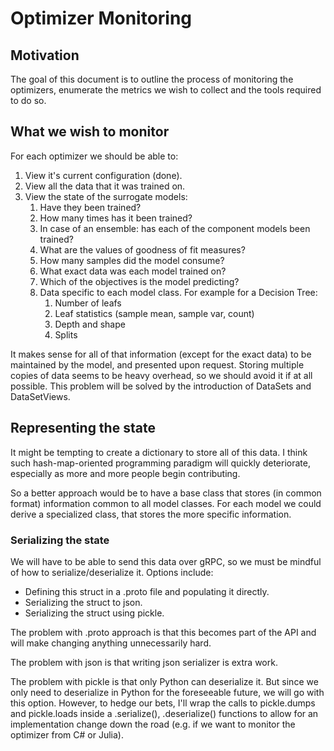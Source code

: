 # Optimizer Monitoring

## Motivation
The goal of this document is to outline the process of monitoring the optimizers, enumerate the metrics we wish to collect and the tools required to do so.


## What we wish to monitor
For each optimizer we should be able to:
1. View it's current configuration (done).
1. View all the data that it was trained on.
1. View the state of the surrogate models:
    1. Have they been trained?
    1. How many times has it been trained?
    1. In case of an ensemble: has each of the component models been trained?
    1. What are the values of goodness of fit measures?
    1. How many samples did the model consume?
    1. What exact data was each model trained on?
    1. Which of the objectives is the model predicting?
    1. Data specific to each model class. For example for a Decision Tree:
        1. Number of leafs
        1. Leaf statistics (sample mean, sample var, count)
        1. Depth and shape
        1. Splits

It makes sense for all of that information (except for the exact data) to be maintained by the model, and presented upon request. Storing multiple copies of data seems to be heavy overhead, so we should avoid it if at all possible. This problem will be solved by the introduction of DataSets and DataSetViews.

## Representing the state
It might be tempting to create a dictionary to store all of this data. I think such hash-map-oriented programming paradigm will quickly deteriorate, especially as more and more people begin contributing.

So a better approach would be to have a base class that stores (in common format) information common to all model classes. For each model we could derive a specialized class, that stores the more specific information.


### Serializing the state
We will have to be able to send this data over gRPC, so we must be mindful of how to serialize/deserialize it. Options include:
* Defining this struct in a .proto file and populating it directly.
* Serializing the struct to json.
* Serializing the struct using pickle.

The problem with .proto approach is that this becomes part of the API and will make changing anything unnecessarily hard.

The problem with json is that writing json serializer is extra work.

The problem with pickle is that only Python can deserialize it. But since we only need to deserialize in Python for the foreseeable future, we will go with this option. However, to hedge our bets, I'll wrap the calls to pickle.dumps and pickle.loads inside a .serialize(), .deserialize() functions to allow for an implementation change down the road (e.g. if we want to monitor the optimizer from C# or Julia).



